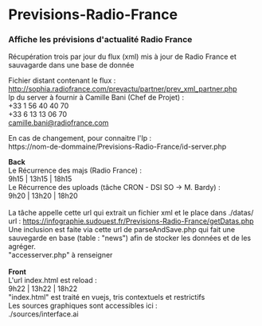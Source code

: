 # Previsions-Radio-France
<h3>Affiche les prévisions d'actualité Radio France</h3>

Récupération trois par jour du flux (xml) mis à jour de Radio France et sauvagarde dans une base de donnée

Fichier distant contenant le flux : </br>
http://sophia.radiofrance.com/prevactu/partner/prev_xml_partner.php </br>
Ip du server à fournir à Camille Bani (Chef de Projet) :</br>
+33 1 56 40 40 70</br>
+33 6 13 13 06 70</br>
camille.bani@radiofrance.com </br>

En cas de changement, pour connaitre l'Ip : </br>
https://nom-de-dommaine/Previsions-Radio-France/id-server.php</br>

<strong>Back</strong></br>
Le Récurrence des majs (Radio France) :</br>
9h15 | 13h15 | 18h15</br>
Le Récurrence des uploads (tâche CRON - DSI SO -> M. Bardy) :</br>
9h20 | 13h20 | 18h20</br>
</br>
La tâche appelle cette url qui extrait un fichier xml et le place dans ./datas/</br>
url : https://infographie.sudouest.fr/Previsions-Radio-France/getDatas.php</br>
Une inclusion est faite via cette url de parseAndSave.php qui fait une sauvegarde en base (table : "news") afin de stocker les données et de les agréger.</br>
"accesserver.php" à renseigner</br>
</br>
<strong>Front</strong></br>
L'url index.html est reload :</br>
9h22 | 13h22 | 18h22</br>
"index.html" est traité en vuejs, tris contextuels et restrictifs</br>
Les sources graphiques sont accessibles ici :</br>
 ./sources/interface.ai
